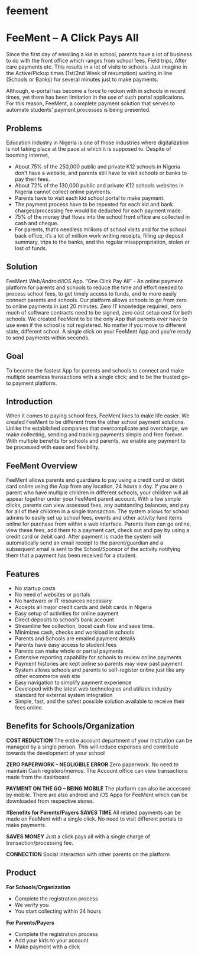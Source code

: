 # feement
 
# **FeeMent – A Click Pays All**
Since the first day of enrolling a kid in school, parents have a lot of business to do with the front office which ranges from school fees, Field trips, After care payments etc. This results in a lot of visits to schools. Just imagine in the Active/Pickup times (1st/2nd Week of resumption) waiting in line (Schools or Banks) for several minutes just to make payments.

Although, e-portal has become a force to reckon with in schools in recent times, yet there has been limitation in the use of such portal applications. For this reason, FeeMent, a complete payment solution that serves to automate students’ payment processes is being presented.

## **Problems**
Education Industry in Nigeria is one of those industries where digitalization is not taking place at the pace at which it is supposed to. Despite of booming internet, 
- About 75% of the 250,000 public and private K12 schools in Nigeria don’t have a website, and parents still have to visit schools or banks to pay their fees.
- About 72% of the 130,000 public and private K12 schools websites in Nigeria cannot collect online payments.
- Parents have to visit each kid school portal to make payment.
- The payment process have to be repeated for each kid and bank charges/processing fee would be deducted for each payment made.
- 75% of the money that flows into the school front office are collected in cash and cheque.
- For parents, that’s needless millions of school visits and for the school back office, it’s a lot of million work writing receipts, filling up deposit summary, trips to the banks, and the regular misappropriation, stolen or lost of funds.

## **Solution**
FeeMent Web/Android/iOS App. “One Click Pay All” - An online payment platform for parents and schools to reduce the time and effort needed to process school fees, to get timely access to funds, and to more easily connect parents and schools.
Our platform allows schools to go from zero to online payments in just 20 minutes. Zero IT knowledge required, zero much of software contracts need to be signed, zero cost setup cost for both schools.
We created FeeMent to be the only App that parents ever have to use even if the school is not registered. No matter if you move to different state, different school. A single click on your FeeMent App and you’re ready to send payments within seconds.

## **Goal**
To become the fastest App for parents and schools to connect and make multiple seamless transactions with a single click; and to be the trusted go-to payment platform.

## **Introduction**
When it comes to paying school fees, FeeMent likes to make life easier. We created FeeMent to be different from the other school payment solutions. Unlike the established companies that overcomplicate and overcharge, we make collecting, sending and tracking payments simple and free forever.
With multiple benefits for schools and parents, we enable any payment to be processed with ease and flexibility.
 
## **FeeMent Overview**
FeeMent allows parents and guardians to pay using a credit card or debit card online using the App from any location, 24 hours a day. If you are a parent who have multiple children in different schools, your children will all appear together under your FeeMent parent account.  With a few simple clicks, parents can view assessed fees, any outstanding balances, and pay for all of their children in a single transaction.
The system allows for school admins to easily set up school fees, events and other activity fund items online for purchase from within a web interface. Parents then can go online, view these fees, add them to a payment cart, check out and pay by using a credit card or debit card. After payment is made the system will automatically send an email receipt to the parent/guardian and a subsequent email is sent to the School/Sponsor of the activity notifying them that a payment has been received for a student. 

## **Features**

- No startup costs
- No need of websites or portals
- No hardware or IT resources necessary
- Accepts all major credit cards and debit cards in Nigeria
- Easy setup of activities for online payment
- Direct deposits to school’s bank account 
- Streamline fee collection, boost cash flow and save time.
- Minimizes cash, checks and workload in schools
- Parents and Schools are emailed payment details
- Parents have easy access to student fees 
- Parents can make whole or partial payments 
- Extensive reporting capability for schools to review online payments 
- Payment histories are kept online so parents may view past payment 
- System allows schools and parents to self-register online just like any other ecommerce web site
- Easy navigation to simplify payment experience 
- Developed with the latest web technologies and utilizes industry standard for external system integration
- Simple, fast, and the safest possible solution available to receive their fees online. 

## **Benefits for Schools/Organization**
**COST REDUCTION** 
The entire account department of your Institution can be managed by a single person. This will reduce expenses and contribute towards the development of your school

**ZERO PAPERWORK – NEGLIGIBLE ERROR**
Zero paperwork. No need to maintain Cash registers/memos. The Account office can view transactions made from the dashboard. 

**PAYMENT ON THE GO – BEING MOBILE** 
The platform can also be accessed by mobile. There are also android and iOS Apps for FeeMent which can be downloaded from respective stores. 

#**Benefits for Parents/Payers**
**SAVES TIME**
All related payments can be made on FeeMent with a single click. No need to visit different portals to make payments.

**SAVES MONEY**
Just a click pays all with a single charge of transaction/processing fee.

**CONNECTION**
Social interaction with other parents on the platform

## **Product**
**For Schools/Organization**
- Complete the registration process 
- We verify you 
- You start collecting within 24 hours 

**For Parents/Payers**
- Complete the registration process
- Add your kids to your account
- Make payment with a click
